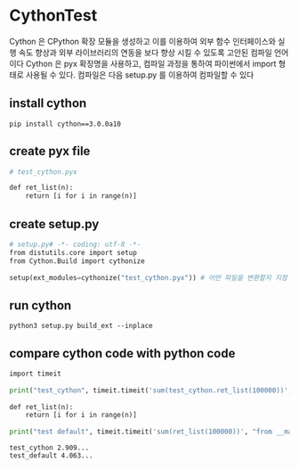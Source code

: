 # CythonTest

Cython 은 CPython 확장 모듈을 생성하고 이를 이용하여 외부 함수 인터페이스와 실행 속도 향상과 외부 라이브러리의 연동을 보다 향상 시킬 수 있도록 고안된 컴파일 언어이다
Cython 은 pyx 확장명을 사용하고, 컴파일 과정을 통하여 파이썬에서 import 형태로 사용될 수 있다.
컴파일은 다음 setup.py 를 이용하여 컴파일할 수 있다

## install cython

``` shell
pip install cython==3.0.0a10
```

## create pyx file 

``` python
# test_cython.pyx

def ret_list(n):
    return [i for i in range(n)]
```

## create setup.py

``` python
# setup.py# -*- coding: utf-8 -*-
from distutils.core import setup
from Cython.Build import cythonize
 
setup(ext_modules=cythonize("test_cython.pyx")) # 어떤 파일을 변환할지 지정
```

## run cython

``` shell
python3 setup.py build_ext --inplace
```

## compare cython code with python code

``` python
import timeit
 
print("test_cython", timeit.timeit('sum(test_cython.ret_list(100000))', "import test_cython", number=1000))
 
def ret_list(n):
    return [i for i in range(n)]
 
print("test default", timeit.timeit('sum(ret_list(100000))', "from __main__ import ret_list", number=1000))
```

``` shell
test_cython 2.909...
test_default 4.063...
```
